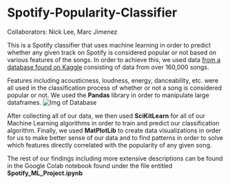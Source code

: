 # Spotify-Popularity-Classifier
Collaborators: Nick Lee, Marc Jimenez

This is a Spotify classifier that uses machine learning in order to predict whether any given track on Spotify is considered popular or not based on various features of the songs.
In order to achieve this, we used data [from a database found on Kaggle](https://www.kaggle.com/yamaerenay/spotify-dataset-19212020-160k-tracks) consisting of data from over 160,000 songs.

Features including acousticness, loudness, energy, danceability, etc. were all used in the classification process of whether or not a song is considered popular or not. We used the **Pandas** library in order to manipulate large dataframes.
![Img of Database](https://i.ibb.co/pdmNshn/Annotation-2020-09-05-132657.png)

After collecting all of our data, we then used **SciKitLearn** for all of our Machine Learning algorithms in order to train and predict our classification algorithm. 
Finally, we used **MatPlotLib** to create data visualizations in order for us to make better sense of our data and to find patterns in order to solve which features directly correlated with the popularity of any given song.

The rest of our findings including more extensive descriptions can be found in the Google Colab notebook found under the file entitled **Spotify_ML_Project.ipynb**
